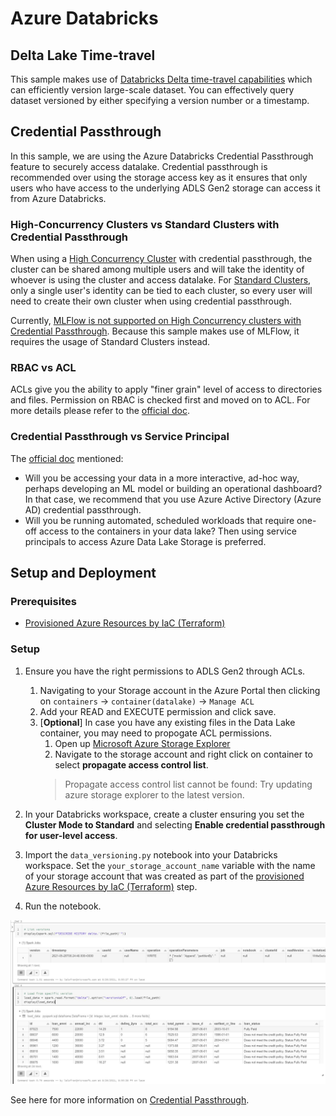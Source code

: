 # Azure Databricks

## Delta Lake Time-travel

This sample makes use of [Databricks Delta time-travel capabilities](https://databricks.com/blog/2019/02/04/introducing-delta-time-travel-for-large-scale-data-lakes.html) which can efficiently version large-scale dataset. You can effectively query dataset versioned by either specifying a version number or a timestamp.

## Credential Passthrough

In this sample, we are using the Azure Databricks Credential Passthrough feature to securely access datalake. Credential passthrough is recommended over using the storage access key as it ensures that only users who have access to the underlying ADLS Gen2 storage can access it from Azure Databricks.

### High-Concurrency Clusters vs Standard Clusters with Credential Passthrough

When using a [High Concurrency Cluster](https://docs.microsoft.com/en-us/azure/databricks/clusters/configure#--high-concurrency-clusters) with credential passthrough, the cluster can be shared among multiple users and will take the identity of whoever is using the cluster and access datalake. For [Standard Clusters](https://docs.microsoft.com/en-us/azure/databricks/clusters/configure#--standard-clusters), only a single user's identity can be tied to each cluster, so every user will need to create their own cluster when using credential passthrough.

Currently, [MLFlow is not supported on High Concurrency clusters with Credential Passthrough](https://docs.microsoft.com/en-us/azure/databricks/security/credential-passthrough/adls-passthrough#--limitations). Because this sample makes use of MLFlow, it requires the usage of Standard Clusters instead.

### RBAC vs ACL

ACLs give you the ability to apply "finer grain" level of access to directories and files. Permission on RBAC is checked first and moved on to ACL. For more details please refer to the [official doc](https://docs.microsoft.com/en-us/azure/storage/blobs/data-lake-storage-access-control-model).

### Credential Passthrough vs Service Principal

The [official doc](https://docs.microsoft.com/en-us/azure/databricks/security/data-governance#secure-access-to-azure-data-lake-storage) mentioned:

- Will you be accessing your data in a more interactive, ad-hoc way, perhaps developing an ML model or building an operational dashboard? In that case, we recommend that you use Azure Active Directory (Azure AD) credential passthrough.
- Will you be running automated, scheduled workloads that require one-off access to the containers in your data lake? Then using service principals to access Azure Data Lake Storage is preferred.

## Setup and Deployment

### Prerequisites

- [Provisioned Azure Resources by IaC (Terraform)](../infra/README.md)

### Setup

1. Ensure you have the right permissions to ADLS Gen2 through ACLs.
     1. Navigating to your Storage account in the Azure Portal then clicking on `containers` -> `container(datalake)` -> `Manage ACL`
     2. Add your READ and EXECUTE permission and click save.
     3. [**Optional**] In case you have any existing files in the Data Lake container, you may need to propogate ACL permissions.
        1. Open up [Microsoft Azure Storage Explorer](https://azure.microsoft.com/en-us/products/storage/storage-explorer/)
        2. Navigate to the storage account and right click on container to select **propagate access control list**.
        > Propagate access control list cannot be found: Try updating azure storage explorer to the latest version.

2. In your Databricks workspace, create a cluster ensuring you set the **Cluster Mode to Standard** and selecting **Enable credential passthrough for user-level access**.
3. Import the `data_versioning.py` notebook into your Databricks workspace. Set the `your_storage_account_name` variable with the name of your storage account that was created as part of the [provisioned Azure Resources by IaC (Terraform)](../infra/README.md) step.
4. Run the notebook.

 ![Versioned Data in Databricks](../docs/images/versioned_data.JPG)

See here for more information on [Credential Passthrough](https://docs.microsoft.com/en-us/azure/databricks/security/credential-passthrough/adls-passthrough).
